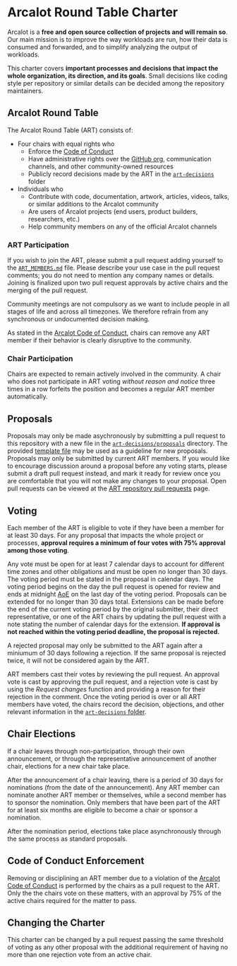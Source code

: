 # Arcalot Round Table Charter

Arcalot is a **free and open source collection of projects and will remain so**. Our main mission is to improve the way workloads are run, how their data is consumed and forwarded, and to simplify analyzing the output of workloads.

This charter covers **important processes and decisions that impact the whole organization, its direction, and its goals**. Small decisions like coding style per repository or similar details can be decided among the repository maintainers.

## Arcalot Round Table

The Arcalot Round Table (ART) consists of:
* Four chairs with equal rights who
  - Enforce the [Code of Conduct](https://github.com/arcalot/.github/blob/main/CODE_OF_CONDUCT.md)
  - Have administrative rights over the [GitHub org](https://github.com/arcalot), communication channels, and other community-owned resources
  - Publicly record decisions made by the ART in the [`art-decisions`](art-decisions) folder
* Individuals who
  - Contribute with code, documentation, artwork, articles, videos, talks, or similar additions to the Arcalot community
  - Are users of Arcalot projects (end users, product builders, researchers, etc.)
  - Help community members on any of the official Arcalot channels

### ART Participation

If you wish to join the ART, please submit a pull request adding yourself to the [`ART_MEMBERS.md`](ART_MEMBERS.md) file. Please describe your use case in the pull request comments; you do not need to mention any company names or details. Joining is finalized upon two pull request approvals by active chairs and the merging of the pull request.

Community meetings are not compulsory as we want to include people in all stages of life and across all timezones. We therefore refrain from any synchronous or undocumented decision making.

As stated in the [Arcalot Code of Conduct](https://github.com/arcalot/.github/blob/main/CODE_OF_CONDUCT.md), chairs can remove any ART member if their behavior is clearly disruptive to the community.


### Chair Participation

Chairs are expected to remain actively involved in the community. A chair who does not participate in ART voting *without reason and notice* three times in a row forfeits the position and becomes a regular ART member automatically.


## Proposals

Proposals may only be made asychronously by submitting a pull request to this repository with a new file in the [`art-decisions/proposals`](art-decisions/proposals) directory. The provided [template file](art-decisions/proposals/template.md) may be used as a guideline for new proposals. Proposals may only be submitted by current ART members. If you would like to encourage discussion around a proposal before any voting starts, please submit a draft pull request instead, and mark it ready for review once you are comfortable that you will not make any changes to your proposal. Open pull requests can be viewed at the [ART repository pull requests](https://github.com/arcalot/arcalot-round-table/pulls) page.

## Voting

Each member of the ART is eligible to vote if they have been a member for at least 30 days. For any proposal that impacts the whole project or processes, **approval requires a minimum of four votes with 75% approval among those voting**.

Any vote must be open for at least 7 calendar days to account for different time zones and other obligations and must be open no longer than 30 days. The voting period must be stated in the proposal in calendar days. The voting period begins on the day the pull request is opened for review and ends at midnight [AoE](https://en.wikipedia.org/wiki/Anywhere_on_Earth) on the last day of the voting period. Proposals can be extended for no longer than 30 days total. Extensions can be made before the end of the current voting period by the original submitter, their direct representative, or one of the ART chairs by updating the pull request with a note stating the number of calendar days for the extension. **If approval is not reached within the voting period deadline, the proposal is rejected.**

A rejected proposal may only be submitted to the ART again after a miniumum of 30 days following a rejection. If the same proposal is rejected twice, it will not be considered again by the ART.

ART members cast their votes by reviewing the pull request. An approval vote is cast by approving the pull request, and a rejection vote is cast by using the *Request changes* function and providing a reason for their rejection in the comment. Once the voting period is over or all ART members have voted, the chairs record the decision, objections, and other relevant information in the [`art-decisions` folder](art-decisions).

## Chair Elections

If a chair leaves through non-participation, through their own announcement, or through the representative announcement of another chair, elections for a new chair take place.

After the announcement of a chair leaving, there is a period of 30 days for nominations (from the date of the announcement). Any ART member can nominate another ART member or themselves, while a second member has to sponsor the nomination. Only members that have been part of the ART for at least six months are eligible to become a chair or sponsor a nomination.

After the nomination period, elections take place asynchronously through the same process as standard proposals.

## Code of Conduct Enforcement

Removing or disciplining an ART member due to a violation of the [Arcalot Code of Conduct](https://github.com/arcalot/.github/blob/main/CODE_OF_CONDUCT.md) is performed by the chairs as a pull request to the ART. Only the the chairs vote on these matters, with an approval by 75% of the active chairs required for the matter to pass.

## Changing the Charter

This charter can be changed by a pull request passing the same threshold of voting as any other proposal with the additional requirement of having no more than one rejection vote from an active chair.
